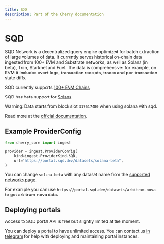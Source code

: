 ```yaml
---
title: SQD
description: Part of the Cherry documentation
---
```


# SQD

SQD Network is a decentralized query engine optimized for batch extraction of large volumes of data. It currently serves historical on-chain data ingested from 100+ EVM and Substrate networks, as well as Solana (in beta), Tron, Starknet and Fuel. The data is comprehensive: for example, on EVM it includes event logs, transaction receipts, traces and per-transaction state diffs.

SQD currently supports [100+ EVM Chains](https://docs.sqd.ai/subsquid-network/reference/networks/)

SQD has beta support for [Solana](https://docs.sqd.ai/solana-indexing/).

Warning: Data starts from block slot `317617480` when using solana with sqd.

Read more at the [official documentation](https://docs.sqd.ai/).


## Example ProviderConfig

```python
from cherry_core import ingest

provider = ingest.ProviderConfig(
    kind=ingest.ProviderKind.SQD,
    url="https://portal.sqd.dev/datasets/solana-beta",
)
```

You can change `solana-beta` with any dataset name from the [supported networks page](https://docs.sqd.ai/subsquid-network/reference/networks/).

For example you can use `https://portal.sqd.dev/datasets/arbitrum-nova` to get arbitrum-nova data.

## Deploying portals

Access to SQD portal API is free but slightly limited at the moment.

You can deploy a portal to have unlimited access. You can contact us [in telegram](https://t.me/cherry_etl) for help with deploying and maintaining portal instances. 

